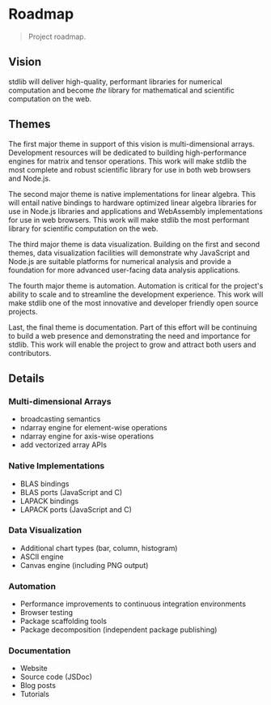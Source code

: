 <!--

@license Apache-2.0

Copyright (c) 2019 The Stdlib Authors.

Licensed under the Apache License, Version 2.0 (the "License");
you may not use this file except in compliance with the License.
You may obtain a copy of the License at

   http://www.apache.org/licenses/LICENSE-2.0

Unless required by applicable law or agreed to in writing, software
distributed under the License is distributed on an "AS IS" BASIS,
WITHOUT WARRANTIES OR CONDITIONS OF ANY KIND, either express or implied.
See the License for the specific language governing permissions and
limitations under the License.

-->

# Roadmap

> Project roadmap.

## Vision

stdlib will deliver high-quality, performant libraries for numerical computation and become _the_ library for mathematical and scientific computation on the web.

## Themes

The first major theme in support of this vision is multi-dimensional arrays. Development resources will be dedicated to building high-performance engines for matrix and tensor operations. This work will make stdlib the most complete and robust scientific library for use in both web browsers and Node.js.

The second major theme is native implementations for linear algebra. This will entail native bindings to hardware optimized linear algebra libraries for use in Node.js libraries and applications and WebAssembly implementations for use in web browsers. This work will make stdlib the most performant library for scientific computation on the web.

The third major theme is data visualization. Building on the first and second themes, data visualization facilities will demonstrate why JavaScript and Node.js are suitable platforms for numerical analysis and provide a foundation for more advanced user-facing data analysis applications.

The fourth major theme is automation. Automation is critical for the project's ability to scale and to streamline the development experience. This work will make stdlib one of the most innovative and developer friendly open source projects.

Last, the final theme is documentation. Part of this effort will be continuing to build a web presence and demonstrating the need and importance for stdlib. This work will enable the project to grow and attract both users and contributors.   

## Details

### Multi-dimensional Arrays

-   broadcasting semantics
-   ndarray engine for element-wise operations
-   ndarray engine for axis-wise operations
-   add vectorized array APIs

### Native Implementations

-   BLAS bindings
-   BLAS ports (JavaScript and C)
-   LAPACK bindings
-   LAPACK ports (JavaScript and C)

### Data Visualization

-   Additional chart types (bar, column, histogram)
-   ASCII engine
-   Canvas engine (including PNG output)

### Automation

-   Performance improvements to continuous integration environments
-   Browser testing
-   Package scaffolding tools
-   Package decomposition (independent package publishing)

### Documentation

-   Website
-   Source code (JSDoc)
-   Blog posts
-   Tutorials

